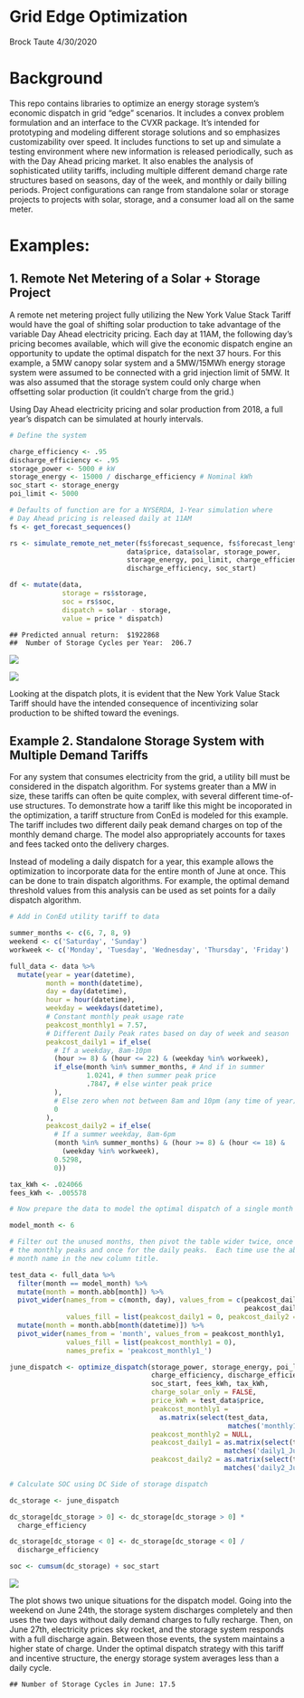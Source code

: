 Grid Edge Optimization
================
Brock Taute
4/30/2020

# Background

This repo contains libraries to optimize an energy storage system’s
economic dispatch in grid “edge” scenarios. It includes a convex problem
formulation and an interface to the CVXR package. It’s intended for
prototyping and modeling different storage solutions and so emphasizes
customizability over speed. It includes functions to set up and simulate
a testing environment where new information is released periodically,
such as with the Day Ahead pricing market. It also enables the analysis
of sophisticated utility tariffs, including multiple different demand
charge rate structures based on seasons, day of the week, and monthly or
daily billing periods. Project configurations can range from standalone
solar or storage projects to projects with solar, storage, and a
consumer load all on the same meter.

# Examples:

## 1\. Remote Net Metering of a Solar + Storage Project

A remote net metering project fully utilizing the New York Value Stack
Tariff would have the goal of shifting solar production to take
advantage of the variable Day Ahead electricity pricing. Each day at
11AM, the following day’s pricing becomes available, which will give the
economic dispatch engine an opportunity to update the optimal dispatch
for the next 37 hours. For this example, a 5MW canopy solar system and a
5MW/15MWh energy storage system were assumed to be connected with a grid
injection limit of 5MW. It was also assumed that the storage system
could only charge when offsetting solar production (it couldn’t charge
from the grid.)

Using Day Ahead electricity pricing and solar production from 2018, a
full year’s dispatch can be simulated at hourly intervals.

``` r
# Define the system

charge_efficiency <- .95
discharge_efficiency <- .95
storage_power <- 5000 # kW
storage_energy <- 15000 / discharge_efficiency # Nominal kWh
soc_start <- storage_energy
poi_limit <- 5000

# Defaults of function are for a NYSERDA, 1-Year simulation where
# Day Ahead pricing is released daily at 11AM
fs <- get_forecast_sequences()

rs <- simulate_remote_net_meter(fs$forecast_sequence, fs$forecast_lengths,
                             data$price, data$solar, storage_power,
                             storage_energy, poi_limit, charge_efficiency,
                             discharge_efficiency, soc_start)

df <- mutate(data,
             storage = rs$storage,
             soc = rs$soc,
             dispatch = solar - storage,
             value = price * dispatch)
```

    ## Predicted annual return:  $1922868 
    ##  Number of Storage Cycles per Year:  206.7

![](README_files/figure-gfm/example_1_average_plot-1.png)<!-- -->

![](README_files/figure-gfm/example_1_timeseries_plot-1.png)<!-- -->

Looking at the dispatch plots, it is evident that the New York Value
Stack Tariff should have the intended consequence of incentivizing solar
production to be shifted toward the evenings.

## Example 2. Standalone Storage System with Multiple Demand Tariffs

For any system that consumes electricity from the grid, a utility bill
must be considered in the dispatch algorithm. For systems greater than a
MW in size, these tariffs can often be quite complex, with several
different time-of-use structures. To demonstrate how a tariff like this
might be incoporated in the optimization, a tariff structure from ConEd
is modeled for this example. The tariff includes two different daily
peak demand charges on top of the monthly demand charge. The model also
appropriately accounts for taxes and fees tacked onto the delivery
charges.

Instead of modeling a daily dispatch for a year, this example allows the
optimization to incorporate data for the entire month of June at once.
This can be done to train dispatch algorithms. For example, the optimal
demand threshold values from this analysis can be used as set points for
a daily dispatch algorithm.

``` r
# Add in ConEd utility tariff to data

summer_months <- c(6, 7, 8, 9)
weekend <- c('Saturday', 'Sunday')
workweek <- c('Monday', 'Tuesday', 'Wednesday', 'Thursday', 'Friday')

full_data <- data %>%
  mutate(year = year(datetime),
         month = month(datetime),
         day = day(datetime),
         hour = hour(datetime),
         weekday = weekdays(datetime),
         # Constant monthly peak usage rate
         peakcost_monthly1 = 7.57,
         # Different Daily Peak rates based on day of week and season
         peakcost_daily1 = if_else(
           # If a weekday, 8am-10pm
           (hour >= 8) & (hour <= 22) & (weekday %in% workweek),
           if_else(month %in% summer_months, # And if in summer
                   1.0241, # then summer peak price
                   .7847, # else winter peak price
           ),
           # Else zero when not between 8am and 10pm (any time of year)
           0
         ),
         peakcost_daily2 = if_else(
           # If a summer weekday, 8am-6pm
           (month %in% summer_months) & (hour >= 8) & (hour <= 18) &
             (weekday %in% workweek),
           0.5298,
           0))

tax_kWh <- .024066
fees_kWh <- .005578

# Now prepare the data to model the optimal dispatch of a single month

model_month <- 6

# Filter out the unused months, then pivot the table wider twice, once for
# the monthly peaks and once for the daily peaks.  Each time use the abbreviated
# month name in the new column title.

test_data <- full_data %>%
  filter(month == model_month) %>%
  mutate(month = month.abb[month]) %>%
  pivot_wider(names_from = c(month, day), values_from = c(peakcost_daily1,
                                                          peakcost_daily2),
              values_fill = list(peakcost_daily1 = 0, peakcost_daily2 = 0)) %>%
  mutate(month = month.abb[month(datetime)]) %>%
  pivot_wider(names_from = 'month', values_from = peakcost_monthly1,
              values_fill = list(peakcost_monthly1 = 0),
              names_prefix = 'peakcost_monthly1_')

june_dispatch <- optimize_dispatch(storage_power, storage_energy, poi_limit,
                                   charge_efficiency, discharge_efficiency,
                                   soc_start, fees_kWh, tax_kWh,
                                   charge_solar_only = FALSE,
                                   price_kWh = test_data$price,
                                   peakcost_monthly1 =
                                     as.matrix(select(test_data,
                                                      matches('monthly1_Jun'))),
                                   peakcost_monthly2 = NULL,
                                   peakcost_daily1 = as.matrix(select(test_data,
                                                     matches('daily1_Jun'))),
                                   peakcost_daily2 = as.matrix(select(test_data,
                                                     matches('daily2_Jun'))))

# Calculate SOC using DC Side of storage dispatch

dc_storage <- june_dispatch

dc_storage[dc_storage > 0] <- dc_storage[dc_storage > 0] *
  charge_efficiency

dc_storage[dc_storage < 0] <- dc_storage[dc_storage < 0] /
  discharge_efficiency

soc <- cumsum(dc_storage) + soc_start
```

![](README_files/figure-gfm/example_2_plot-1.png)<!-- -->

The plot shows two unique situations for the dispatch model. Going into
the weekend on June 24th, the storage system discharges completely and
then uses the two days without daily demand charges to fully recharge.
Then, on June 27th, electricity prices sky rocket, and the storage
system responds with a full discharge again. Between those events, the
system maintains a higher state of charge. Under the optimal dispatch
strategy with this tariff and incentive structure, the energy storage
system averages less than a daily cycle.

    ## Number of Storage Cycles in June: 17.5
